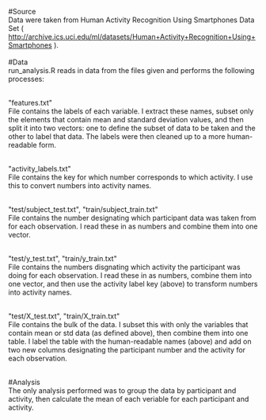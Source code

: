  #Source <br />
 Data were taken from Human Activity Recognition Using Smartphones Data Set ( http://archive.ics.uci.edu/ml/datasets/Human+Activity+Recognition+Using+Smartphones ). <br />
<br />
#Data <br />
 run_analysis.R reads in data from the files given and performs the following processes: <br />
 <br />
 
 "features.txt"<br />
 File contains the labels of each variable. I extract these names, subset only the elements that contain mean and standard deviation values, and then split it into two vectors: one to define the subset of data to be taken and the other to label that data. The labels were then cleaned up to a more human-readable form. <br />
 <br />
 
 "activity_labels.txt"<br />
 File contains the key for which number corresponds to which activity. I use this to convert numbers into activity names.<br />
 <br />
 
 "test/subject_test.txt", "train/subject_train.txt"<br />
 File contains the number designating which participant data was taken from for each observation. I read these in as numbers and combine them into one vector.<br />
 <br />
 
 "test/y_test.txt", "train/y_train.txt"<br />
 File contains the numbers disgnating which activity the participant was doing for each observation. I read these in as numbers, combine them into one vector, and then use the activity label key (above) to transform numbers into activity names.<br />
 <br />
 
 "test/X_test.txt", "train/X_train.txt"<br />
 File contains the bulk of the data. I subset this with only the variables that contain mean or std data (as defined above), then combine them into one table. I label the table with the human-readable names (above) and add on two new columns designating the participant number and the activity for each observation.<br />
 <br />

 #Analysis <br />
 The only analysis performed was to group the data by participant and activity, then calculate the mean of each veriable for each participant and activity.